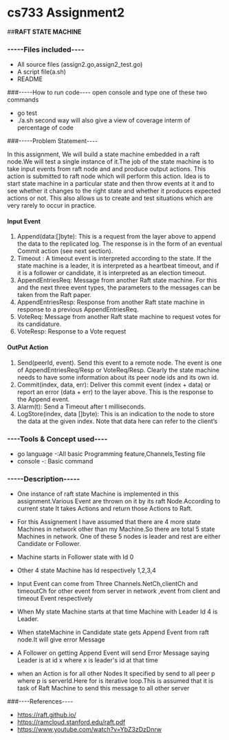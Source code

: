 # cs733 Assignment2 
##**RAFT STATE MACHINE**


### -----Files included----

* All source files (assign2.go,assign2_test.go)
* A script file(a.sh)
* README 


###-----How to run code----
open console and type one of these two commands
* go test
* ./a.sh 
      second way will also give a view of coverage interm of percentage of code

###-----Problem Statement----

In this assignment, We will build a state machine embedded in a raft node.We will test a single instance of it.The job of the state machine is to take input events
from  raft node and  and produce output actions. This action is submitted to raft node which will perform this action. 
Idea is to start state machine in a particular state and then throw
events at it and to see whether it changes to the right state and whether it produces expected actions or not.
This also allows us to create and test situations which are very rarely to occur  in practice.
#### Input Event
1. Append(data:[]byte): This is a request from the layer above to append the data to the replicated log. The response is in the
form of an eventual Commit action (see next section).
2. Timeout : A timeout event is interpreted according to the state. If the state machine is a leader, it is interpreted as a heartbeat
timeout, and if it is a follower or candidate, it is interpreted as an election timeout.
3. AppendEntriesReq: Message from another Raft state machine. For this and the next three event types, the parameters to the
messages can be taken from the Raft paper.
4. AppendEntriesResp: Response from another Raft state machine in response to a previous AppendEntriesReq.
5. VoteReq: Message from another Raft state machine to request votes for its candidature.
6. VoteResp: Response to a Vote request

####  OutPut Action 
1. Send(peerId, event). Send this event to a remote node. The event is one of AppendEntriesReq/Resp or VoteReq/Resp.
Clearly the state machine needs to have some information about its peer node ids and its own id.
2. Commit(index, data, err): Deliver this commit event (index + data) or report an error (data + err) to the layer above. This
is the response to the Append event.
3. Alarm(t): Send a Timeout after t milliseconds.
4. LogStore(index, data []byte): This is an indication to the node to store the data at the given index. Note that data here
can refer to the client’s


### ----Tools & Concept used----
* go language -:All basic Programming feature,Channels,Testing file
* console -: Basic command

### -----Description-----
* One instance of raft state Machine is implemented in this assignment.Various Event are thrown on it by its raft Node.According to current
state It takes Actions and return those Actions to Raft.

* For this Assignement I have assumed that there are 4 more state Machines in network other than my Machine.So there are total 5 state Machines in network.
One of these 5 nodes is leader and rest are either Candidate or Follower.

*  Machine starts in Follower state with Id 0

* Other 4 state Machine has Id respectively 1,2,3,4

* Input Event can come from Three Channels.NetCh,clientCh and timeoutCh for other event from server in network ,event from client and timeout Event respectively
* When My state Machine starts at that time Machine with Leader Id 4 is Leader.

* When stateMachine in Candidate state gets Append Event from raft node.It will give error Message

* A Follower on getting Append Event will send Error Message saying Leader is at id x where x is leader's id at that time

* when an Action is for all other Nodes It specified by send to all peer p where p is serverId.Here for is iterative loop.This is assumed that it is task of Raft Machine to send this message to all other server

###----References----
* https://raft.github.io/
* https://ramcloud.stanford.edu/raft.pdf
* https://www.youtube.com/watch?v=YbZ3zDzDnrw









